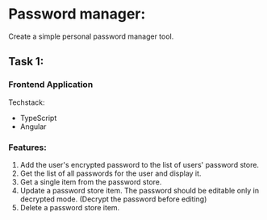 # Password manager:

Create a simple personal password manager tool.

## Task 1:
### Frontend Application
Techstack:
- TypeScript
- Angular

### Features:
1. Add the user's encrypted password to the list of users' password store.
2. Get the list of all passwords for the user and display it.
3. Get a single item from the password store.
4. Update a password store item. The password should be editable only in decrypted mode. (Decrypt the password before editing)
5. Delete a password store item.


